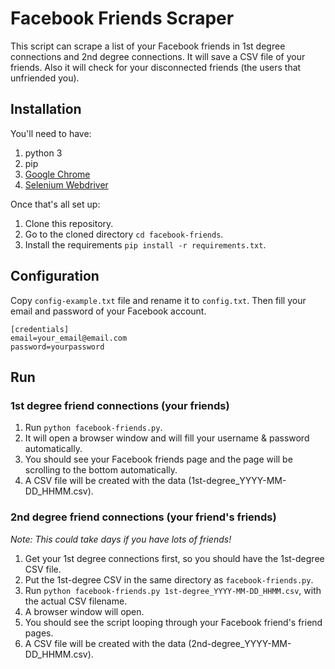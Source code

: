 # Facebook Friends Scraper
This script can scrape a list of your Facebook friends in 1st degree connections and 2nd degree connections. 
It will save a CSV file of your friends.
Also it will check for your disconnected friends (the users that unfriended you).

## Installation
You'll need to have:
1. python 3
2. pip
3. [Google Chrome](https://www.google.com/chrome/)
4. [Selenium Webdriver](http://selenium-python.readthedocs.io/installation.html)

Once that's all set up:

1. Clone this repository.
2. Go to the cloned directory ```cd facebook-friends```.
3. Install the requirements ```pip install -r requirements.txt```.

## Configuration
Copy `config-example.txt` file and rename it to `config.txt`.
Then fill your email and password of your Facebook account.
```
[credentials]
email=your_email@email.com
password=yourpassword
```

## Run

### 1st degree friend connections (your friends)
1. Run ```python facebook-friends.py```.
2. It will open a browser window and will fill your username & password automatically.
3. You should see your Facebook friends page and the page will be scrolling to the bottom automatically.
4. A CSV file will be created with the data (1st-degree_YYYY-MM-DD_HHMM.csv).

### 2nd degree friend connections (your friend's friends)
<i>Note: This could take days if you have lots of friends!</i>
1. Get your 1st degree connections first, so you should have the 1st-degree CSV file.
2. Put the 1st-degree CSV in the same directory as `facebook-friends.py`.
3. Run ```python facebook-friends.py 1st-degree_YYYY-MM-DD_HHMM.csv```, with the actual CSV filename.
4. A browser window will open.
5. You should see the script looping through your Facebook friend's friend pages.
6. A CSV file will be created with the data (2nd-degree_YYYY-MM-DD_HHMM.csv).

